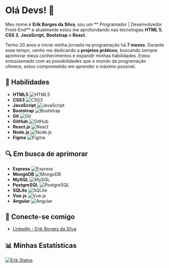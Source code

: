 # Olá Devs! 👋

Meu nome é **Erik Borges da Silva**, sou um ** Programador | Desenvolvedor Front-End** e atualmente estou me aprofundando nas tecnologias **HTML 5**, **CSS 3**, **JavaScript**, **Bootstrap** e **React**.

Tenho 20 anos e iniciei minha jornada na programação há **7 meses**. Durante esse tempo, venho me dedicando a **projetos práticos**, buscando sempre aprimorar meus conhecimentos e expandir minhas habilidades. Estou entusiasmado com as possibilidades que o mundo da programação oferece, estou comprometido em aprender o máximo possivel.

## 🔧 Habilidades
- **HTML5** ![HTML5](https://img.shields.io/badge/HTML5-E34F26?style=for-the-badge&logo=html5&logoColor=white)  
- **CSS3** ![CSS3](https://img.shields.io/badge/CSS3-1572B6?style=for-the-badge&logo=css3&logoColor=white)  
- **JavaScript** ![JavaScript](https://img.shields.io/badge/JavaScript-F7DF1E?style=for-the-badge&logo=javascript&logoColor=black)  
- **Bootstrap** ![Bootstrap](https://img.shields.io/badge/Bootstrap-563D7C?style=for-the-badge&logo=bootstrap&logoColor=white)  
- **Git** ![Git](https://img.shields.io/badge/Git-F05032?style=for-the-badge&logo=git&logoColor=white)  
- **GitHub** ![GitHub](https://img.shields.io/badge/GitHub-181717?style=for-the-badge&logo=github&logoColor=white)
- **React.js** ![React](https://img.shields.io/badge/React-61DAFB?style=for-the-badge&logo=react&logoColor=black)  
- **Node.js** ![Node.js](https://img.shields.io/badge/Node.js-339933?style=for-the-badge&logo=node.js&logoColor=white)  
- **Figma** ![Figma](https://img.shields.io/badge/Figma-F24E1E?style=for-the-badge&logo=figma&logoColor=white)

## 🔍 Em busca de aprimorar  
- **Express** ![Express](https://img.shields.io/badge/Express-000000?style=for-the-badge&logo=express&logoColor=white)  
- **MongoDB** ![MongoDB](https://img.shields.io/badge/MongoDB-47A248?style=for-the-badge&logo=mongodb&logoColor=white)  
- **MySQL** ![MySQL](https://img.shields.io/badge/MySQL-4479A1?style=for-the-badge&logo=mysql&logoColor=white)  
- **PostgreSQL** ![PostgreSQL](https://img.shields.io/badge/PostgreSQL-336791?style=for-the-badge&logo=postgresql&logoColor=white)  
- **SQLite** ![SQLite](https://img.shields.io/badge/SQLite-003B57?style=for-the-badge&logo=sqlite&logoColor=white) 
- **Vue.js** ![Vue.js](https://img.shields.io/badge/Vue.js-4FC08D?style=for-the-badge&logo=vue.js&logoColor=white)  
- **Angular** ![Angular](https://img.shields.io/badge/Angular-DD0031?style=for-the-badge&logo=angular&logoColor=white)  


## 💼 Conecte-se comigo

- [LinkedIn - Erik Borges da Silva](https://www.linkedin.com/in/erik-borges-silva/)

## 📊 Minhas Estatísticas

[![Erik Status](https://github-readme-stats.vercel.app/api?username=ErikBdaSilva20)](https://github.com/anuraghazra/github-readme-stats)

